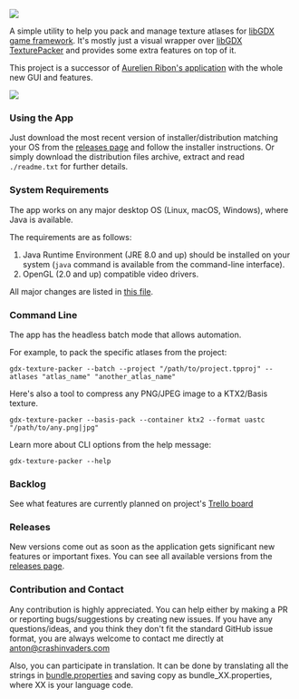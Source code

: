 ![](https://i.imgur.com/7aOmSQb.png)

A simple utility to help you pack and manage texture atlases for [libGDX game framework](https://github.com/libgdx/libgdx).
It's mostly just a visual wrapper over [libGDX TexturePacker](https://libgdx.com/wiki/tools/texture-packer)
and provides some extra features on top of it.

This project is a successor of [Aurelien Ribon's application](https://web.archive.org/web/20170803205402/http://www.aurelienribon.com/blog/2012/06/texturepacker-gui-support-for-multiple-packs/) with the whole new GUI and features.

![](http://i.imgur.com/tEFWr68.png)

### Using the App
Just download the most recent version of installer/distribution matching your OS from the [releases page](https://github.com/crashinvaders/gdx-texture-packer-gui/releases) and follow the installer instructions. 
Or simply download the distribution files archive, extract and read `./readme.txt` for further details.

### System Requirements
The app works on any major desktop OS (Linux, macOS, Windows), where Java is available.

The requirements are as follows:
1. Java Runtime Environment (JRE 8.0 and up) should be installed on your system (`java` command is available from the command-line interface).
2. OpenGL (2.0 and up) compatible video drivers. 

All major changes are listed in [this file](https://github.com/crashinvaders/gdx-texture-packer-gui/blob/master/CHANGES).

### Command Line
The app has the headless batch mode that allows automation.

For example, to pack the specific atlases from the project:
```shell
gdx-texture-packer --batch --project "/path/to/project.tpproj" --atlases "atlas_name" "another_atlas_name"
```

Here's also a tool to compress any PNG/JPEG image to a KTX2/Basis texture.
```shell
gdx-texture-packer --basis-pack --container ktx2 --format uastc "/path/to/any.png|jpg"
```

Learn more about CLI options from the help message:
```shell
gdx-texture-packer --help
```

### Backlog
See what features are currently planned on project's [Trello board](https://trello.com/b/mugauAoC)

### Releases
New versions come out as soon as the application gets significant new features or important fixes.
You can see all available versions from the [releases page](https://github.com/crashinvaders/gdx-texture-packer-gui/releases).

### Contribution and Contact
Any contribution is highly appreciated. You can help either by making a PR or reporting bugs/suggestions by creating new issues.
If you have any questions/ideas, and you think they don't fit the standard GitHub issue format, you are always welcome to contact me directly at anton@crashinvaders.com

Also, you can participate in translation. It can be done by translating all the strings in [bundle.properties](https://github.com/crashinvaders/gdx-texture-packer-gui/blob/master/assets/i18n/bundle.properties) and saving copy as bundle_XX.properties, where XX is your language code.
